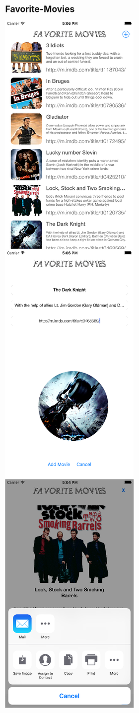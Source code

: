 # Favorite-Movies
![Favorite-Movies](https://raw.githubusercontent.com/aadityanarvekar/Favorite-Movies/master/Favorite%20Movies%20-%20I.png)<br>
![Favorite-Movies](https://raw.githubusercontent.com/aadityanarvekar/Favorite-Movies/master/Favorite%20Movies%20-%20II.png)<br>
![Favorite-Movies](https://raw.githubusercontent.com/aadityanarvekar/Favorite-Movies/master/Favorite%20Movies%20-%20III.png)
